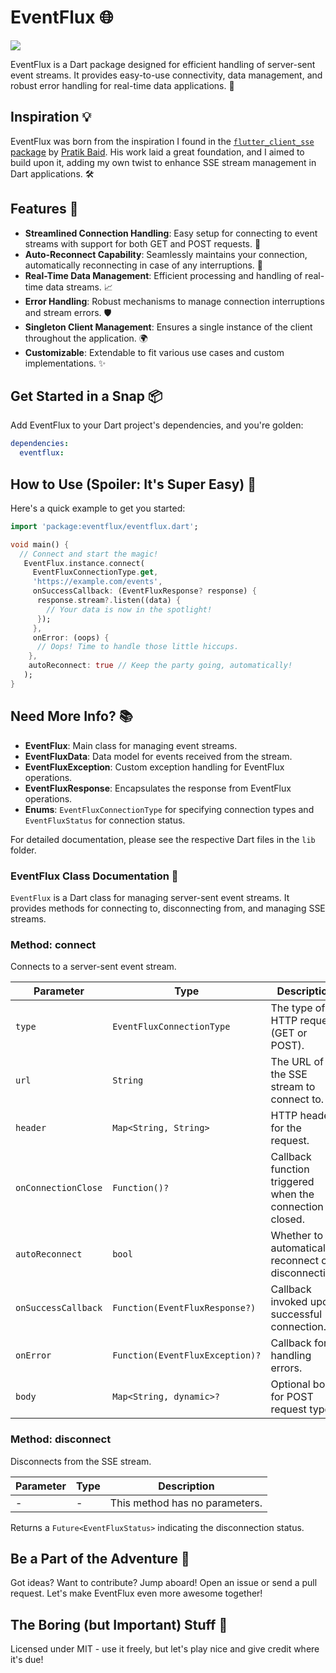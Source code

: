 # EventFlux 🌐
<img src ="https://i.ibb.co/pPCd24p/F.png"> 

EventFlux is a Dart package designed for efficient handling of server-sent event streams. It provides easy-to-use connectivity, data management, and robust error handling for real-time data applications. 🚀

## Inspiration 💡

EventFlux was born from the inspiration I found in the [`flutter_client_sse` package](https://pub.dev/packages/flutter_client_sse) by [Pratik Baid](https://github.com/pratikbaid3). His work laid a great foundation, and I aimed to build upon it, adding my own twist to enhance SSE stream management in Dart applications. 🛠️

## Features 🌟

- **Streamlined Connection Handling**: Easy setup for connecting to event streams with support for both GET and POST requests. 🔌
- **Auto-Reconnect Capability**: Seamlessly maintains your connection, automatically reconnecting in case of any interruptions. 🔄
- **Real-Time Data Management**: Efficient processing and handling of real-time data streams. 📈
- **Error Handling**: Robust mechanisms to manage connection interruptions and stream errors. 🛡️
- **Singleton Client Management**: Ensures a single instance of the client throughout the application. 🌍
- **Customizable**: Extendable to fit various use cases and custom implementations. ✨

## Get Started in a Snap 📦

Add EventFlux to your Dart project's dependencies, and you're golden:

```yaml
dependencies:
  eventflux: 
```

## How to Use (Spoiler: It's Super Easy) 🔧

Here's a quick example to get you started:

```dart
import 'package:eventflux/eventflux.dart';

void main() {
  // Connect and start the magic!
   EventFlux.instance.connect(
     EventFluxConnectionType.get,
     'https://example.com/events',
     onSuccessCallback: (EventFluxResponse? response) {
      response.stream?.listen((data) {
        // Your data is now in the spotlight!
      });
     },
     onError: (oops) {
      // Oops! Time to handle those little hiccups.
    },
    autoReconnect: true // Keep the party going, automatically!
   );
}

```
## Need More Info? 📚
- **EventFlux**: Main class for managing event streams.
- **EventFluxData**: Data model for events received from the stream.
- **EventFluxException**: Custom exception handling for EventFlux operations.
- **EventFluxResponse**: Encapsulates the response from EventFlux operations.
- **Enums**: `EventFluxConnectionType` for specifying connection types and `EventFluxStatus` for connection status.

For detailed documentation, please see the respective Dart files in the `lib` folder.

### EventFlux Class Documentation 📖

`EventFlux` is a Dart class for managing server-sent event streams. It provides methods for connecting to, disconnecting from, and managing SSE streams.

### Method: connect

Connects to a server-sent event stream.

| Parameter          | Type                          | Description                                                   | Default                         |
|--------------------|-------------------------------|---------------------------------------------------------------|---------------------------------|
| `type`             | `EventFluxConnectionType`     | The type of HTTP request (GET or POST).                       | -                               |
| `url`              | `String`                      | The URL of the SSE stream to connect to.                      | -                               |
| `header`           | `Map<String, String>`         | HTTP headers for the request.                                 | `{'Accept': 'text/event-stream'}`|
| `onConnectionClose`| `Function()?`                 | Callback function triggered when the connection is closed.    | -                               |
| `autoReconnect`    | `bool`                        | Whether to automatically reconnect on disconnection.          | `false`                         |
| `onSuccessCallback`| `Function(EventFluxResponse?)`| Callback invoked upon successful connection.                  | -                               |
| `onError`          | `Function(EventFluxException)?`| Callback for handling errors.                                | -                               |
| `body`             | `Map<String, dynamic>?`       | Optional body for POST request types.                         | -                               |


### Method: disconnect

Disconnects from the SSE stream.

| Parameter   | Type              | Description                                      |
|-------------|-------------------|--------------------------------------------------|
| -           | -                 | This method has no parameters.                   |

Returns a `Future<EventFluxStatus>` indicating the disconnection status.


## Be a Part of the Adventure 🤝

Got ideas? Want to contribute? Jump aboard! Open an issue or send a pull request. Let's make EventFlux even more awesome together!

## The Boring (but Important) Stuff 📝

Licensed under MIT - use it freely, but let's play nice and give credit where it's due!
